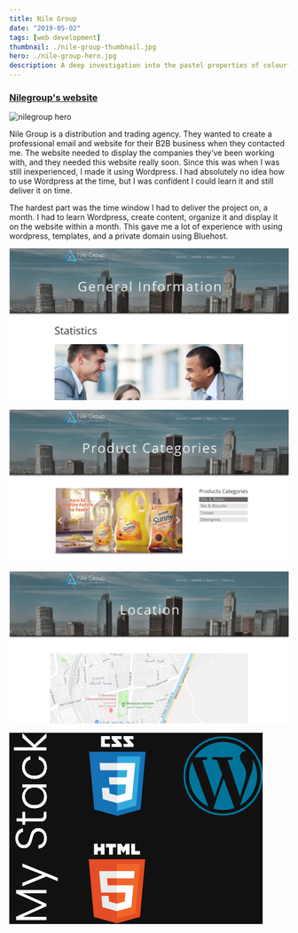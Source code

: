 ```yaml
---
title: Nile Group
date: "2019-05-02"
tags: [web development]
thumbnail: ./nile-group-thumbnail.jpg
hero: ./nile-group-hero.jpg
description: A deep investigation into the pastel properties of colourful fruit and their psychological effects on hamsters
---
```


### [Nilegroup's website](https://nilegroupegy.com/)

<div class="kg-card kg-image-card kg-width-full">

![nilegroup hero](./nile-group-full.jpg)

</div>

Nile Group is a distribution and trading agency. They wanted to create a professional email and website for their B2B business when they contacted me. The website needed to display the companies they’ve been working with, and they needed this website really soon. Since this was when I was still inexperienced, I made it using Wordpress. I had absolutely no idea how to use Wordpress at the time, but I was confident I could learn it and still deliver it on time.

The hardest part was the time window I had to deliver the project on, a month. I had to learn Wordpress, create content, organize it and display it on the website within a month. This gave me a lot of experience with using wordpress, templates, and a private domain using Bluehost.

<div class="kg-card kg-image-card kg-width-full">

![nilegroup info](./nile-group-info.jpg)

</div>

<div class="kg-card kg-image-card kg-width-full">

![nilegroup products](./nile-group-products.jpg)

</div>

<div class="kg-card kg-image-card kg-width-wide">

![nilegroup location](./nile-group-location.jpg)

</div>

<div class="kg-card kg-image-card kg-width-full">

![nilegroup dev tools](./nile-group-dev-tools.jpg)

</div>

